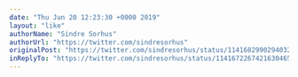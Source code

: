 ```yaml
---
date: "Thu Jun 20 12:23:30 +0000 2019"
layout: "like"
authorName: "Sindre Sorhus"
authorUrl: "https://twitter.com/sindresorhus"
originalPost: "https://twitter.com/sindresorhus/status/1141682990294032385"
inReplyTo: "https://twitter.com/sindresorhus/status/1141672267421630465"
---
```

